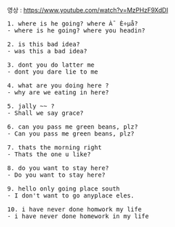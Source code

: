 영상 : https://www.youtube.com/watch?v=MzPHzF9XdDI

<pre>
1. where is he going? where À¯ È÷µå?
- where is he going? where you headin?

2. is this bad idea?
- was this a bad idea?

3. dont you do latter me
- dont you dare lie to me

4. what are you doing here ?
- why are we eating in here?

5. jally ~~ ?
- Shall we say grace?

6. can you pass me green beans, plz?
- Can you pass me green beans, plz?

7. thats the morning right
- Thats the one u like?

8. do you want to stay here?
- Do you want to stay here?

9. hello only going place south
- I don't want to go anyplace eles.

10. i have never done homwork my life
- i have never done homework in my life
</pre>
